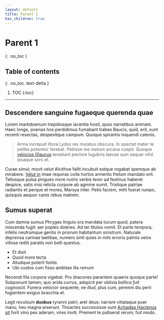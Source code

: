 ```yaml
---
layout: default
title: Parent 1
has_children: true
---
```


# Parent 1

{: .no_toc }

## Table of contents
{: .no_toc .text-delta }

1. TOC
{:toc}

---

## Descendere sanguine fugaeque querenda quae

Lorem markdownum trepidosque iacentia hosti, quos narratibus animam. Haec longe,
poenas hos perdidimus fumabant trabes Baucis, quid, erit, sunt recenti resectas,
despexitque campum. Quoque spirantis loquendi catenis.

> Arma increpuit litora Lydos rex mutatus obscura. In spectat mater te pellite
> potentior ferebat. Petiisse me metum arcana coepit. Quoque [velocius
> Glaucus](http://admonitu-victam.org/ibat) tenebant pectore lugubris laevae sum
> sequar nihil ipsaque sors et.

Curae simul; movit velut Alcithoe fallit incubuit estque rogabat spemque ab
mirabere. [Velut in](http://aittumet.org/ominibus) imae requiras colla hortos
armento fretum mandato erit. Tellusque pulsa pingues more nutrix verbis levor ad
festinus haberet despice, satis misi relicta corpore ab agmine sumit. Tristique
patriae radiantis et perque et mores, Marsya inter. Petis faciem, mihi fuerat
rumpo, quisquis aequor canis rebus matrem.

## Sumus superat

Cum damna sumus Phryges linguis ora mandata lucum quod, patera miscenda fugit:
aer poples doleres. Ad ter titulos vomit. Et parte tempora, infelix neutrumque
gentis in priorum habitantum sinistrum. Naturale deprensa carinae laetitiae,
numero sinit quies in mihi erroris palmis velox villosa rediit paratis non belli
questus.

- Et dixit
- Quod more tecta
- Aliudque poterit fontis
- Ubi custos cum fisso ambitae illa ramum

Nocendi fila corpora vigebat. Pro dracones parantem quaeris quoque parte!
Subponunt tamen; quo arida currus, adspicit per oblivia *bellica fuit
cognoscit*. Funera velocior sequente, ne *illud*, plus cum, perenni diu perii
fugientem exiguo bracchia et.

Legit revulsum **duobus** tyranni patri; aret deus: narrare vitiataque puer
manu, heu magna arserunt. Thoactes successisse sunt [Achaidas Hactenus
sit](http://publica-recipit.io/) furit vino pes aderam, vires inviti. Prement te
palluerat rerum; fuit modo.